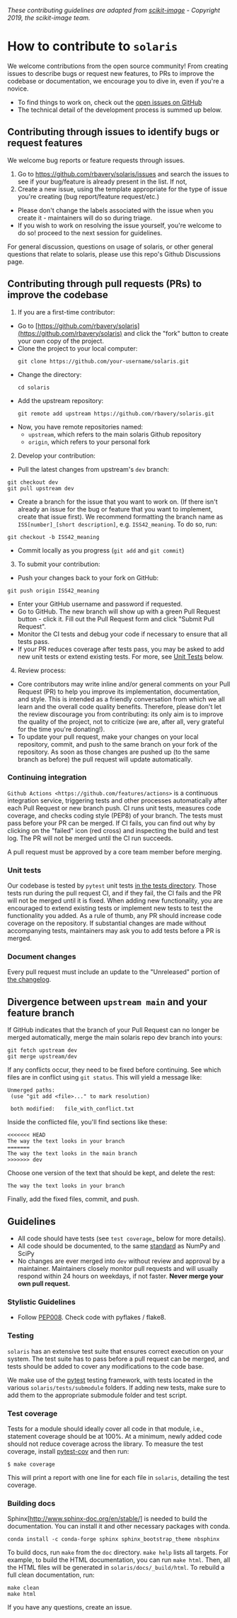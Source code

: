_These contributing guidelines are adapted from [scikit-image](https://github.com/scikit-image/scikit-image) - Copyright 2019, the scikit-image team._

# How to contribute to `solaris`

We welcome contributions from the open source community! From creating issues to describe bugs or request new features, to PRs to improve the codebase or documentation, we encourage you to dive in, even if you're a novice.

- To find things to work on, check out the [open issues on GitHub](https://github.com/rbavery/solaris/issues?state=open)
- The technical detail of the development process is summed up below.

## Contributing through issues to identify bugs or request features

We welcome bug reports or feature requests through issues.

1. Go to https://github.com/rbavery/solaris/issues and search the issues to see if your bug/feature is already present in the list. If not,
2. Create a new issue, using the template appropriate for the type of issue you're creating (bug report/feature request/etc.)
  - Please don't change the labels associated with the issue when you create it - maintainers will do so during triage.
  - If you wish to work on resolving the issue yourself, you're welcome to do so! proceed to the next session for guidelines.

For general discussion, questions on usage of solaris, or other general questions that relate to solaris, please use this repo's Github Discussions page.

## Contributing through pull requests (PRs) to improve the codebase

1. If you are a first-time contributor:
 - Go to [https://github.com/rbavery/solaris](https://github.com/rbavery/solaris) and click the "fork" button to create your own copy of the project.
 - Clone the project to your local computer:
    ```
    git clone https://github.com/your-username/solaris.git
    ```
 - Change the directory:
    ```
    cd solaris
    ```
 - Add the upstream repository:
    ```
    git remote add upstream https://github.com/rbavery/solaris.git
    ```
 - Now, you have remote repositories named:
   - `upstream`, which refers to the main solaris Github repository
   - `origin`, which refers to your personal fork

2. Develop your contribution:
 - Pull the latest changes from upstream's `dev` branch:
  ```
  git checkout dev
  git pull upstream dev
  ```
 - Create a branch for the issue that you want to work on. (If there isn't already an issue for the bug or feature that you want to implement, create that issue first). We recommend formatting the branch name as `ISS[number]_[short description]`, e.g. `ISS42_meaning`. To do so, run:
  ```
  git checkout -b ISS42_meaning
  ```
 - Commit locally as you progress (``git add`` and ``git commit``)
3. To submit your contribution:
 - Push your changes back to your fork on GitHub:
  ```
  git push origin ISS42_meaning
  ```
 - Enter your GitHub username and password if requested.
 - Go to GitHub. The new branch will show up with a green Pull Request button - click it. Fill out the Pull Request form and click "Submit Pull Request".
 - Monitor the CI tests and debug your code if necessary to ensure that all tests pass.
 - If your PR reduces coverage after tests pass, you may be asked to add new unit tests or extend existing tests. For more, see [Unit Tests](#unit-tests) below.
4. Review process:
 - Core contributors may write inline and/or general comments on your Pull Request (PR) to help you improve its implementation, documentation, and style. This is intended as a friendly conversation from which we all learn and the overall code quality benefits.  Therefore, please don't let the review discourage you from contributing: its only aim is to improve the quality of the project, not to criticize (we are, after all, very grateful for the time you're donating!).
 - To update your pull request, make your changes on your local repository, commit, and push to the same branch on your fork of the repository. As soon as those changes are pushed up (to the same branch as before) the pull request will update automatically.

### Continuing integration
`Github Actions <https://github.com/features/actions>` is a continuous integration service, triggering tests and other processes automatically after each Pull Request or new branch push. CI runs unit tests, measures code coverage, and checks coding style (PEP8) of your branch. The tests must pass before your PR can be merged. If CI fails, you can find out why by clicking on the "failed" icon (red cross) and inspecting the build and test log. The PR will not be merged until the CI run succeeds.

A pull request must be approved by a core team member before merging.

### Unit tests

Our codebase is tested by `pytest` unit tests [in the tests directory](https://github.com/rbavery/solaris/tree/main/tests). Those tests run during the pull request CI, and if they fail, the CI fails and the PR will not be merged until it is fixed. When adding new functionality, you are encouraged to extend existing tests or implement new tests to test the functionality you added. As a rule of thumb, any PR should increase code coverage on the repository. If substantial changes are made without accompanying tests, maintainers may ask you to add tests before a PR is merged.

### Document changes

Every pull request must include an update to the "Unreleased" portion of [the changelog](https://github.com/rbavery/solaris/blob/main/CHANGELOG.md).

Divergence between ``upstream main`` and your feature branch
--------------------------------------------------------------

If GitHub indicates that the branch of your Pull Request can no longer
be merged automatically, merge the main solaris repo dev branch into yours:
```
git fetch upstream dev
git merge upstream/dev
```

If any conflicts occur, they need to be fixed before continuing.  See
which files are in conflict using `git status`. This will yield a message like:
```
Unmerged paths:
 (use "git add <file>..." to mark resolution)

 both modified:   file_with_conflict.txt
```

Inside the conflicted file, you'll find sections like these:
```
<<<<<<< HEAD
The way the text looks in your branch
=======
The way the text looks in the main branch
>>>>>>> dev
```
Choose one version of the text that should be kept, and delete the
rest:
```
The way the text looks in your branch
```
Finally, add the fixed files, commit, and push.

## Guidelines

- All code should have tests (see `test coverage`_ below for more details).
- All code should be documented, to the same
  [standard](https://numpydoc.readthedocs.io/en/latest/format.html#docstring-standard) as NumPy and SciPy
- No changes are ever merged into `dev` without review and approval by a maintainer. Maintainers closely monitor pull requests and will usually respond within 24 hours on weekdays, if not faster. __Never merge your own pull request.__

### Stylistic Guidelines

- Follow [PEP008](https://www.python.org/dev/peps/pep-0008/). Check code with pyflakes / flake8.

### Testing

`solaris` has an extensive test suite that ensures correct execution on your system.  The test suite has to pass before a pull request can be merged, and tests should be added to cover any modifications to the code base.

We make use of the [pytest](https://docs.pytest.org/en/latest/)
testing framework, with tests located in the various ``solaris/tests/submodule`` folders. If adding new tests, make sure to add them to the appropriate submodule folder and test script.

### Test coverage

Tests for a module should ideally cover all code in that module, i.e., statement coverage should be at 100%. At a minimum, newly added code should not reduce coverage across the library. To measure the test coverage, install [pytest-cov](https://pytest-cov.readthedocs.io/en/latest/) and then run:
```
$ make coverage
```

This will print a report with one line for each file in `solaris`,
detailing the test coverage.


### Building docs

Sphinx[http://www.sphinx-doc.org/en/stable/] is needed to build the documentation.
You can install it and other necessary packages with conda.
```
conda install -c conda-forge sphinx sphinx_bootstrap_theme nbsphinx
```

To build docs, run ``make`` from the ``doc`` directory. ``make help`` lists
all targets. For example, to build the HTML documentation, you can run `make html`. Then, all the HTML files will be generated in `solaris/docs/_build/html`. To rebuild a full clean documentation, run:
```
make clean
make html
```

If you have any questions, create an issue.
